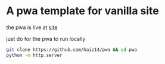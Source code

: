 # A pwa template for vanilla site

the pwa is live at [site](https://haiz14.github.io/pwa)

just do for the pwa to run locally
```bash
git clone https://github.com/haiz14/pwa && cd pwa
python -m http.server
```
